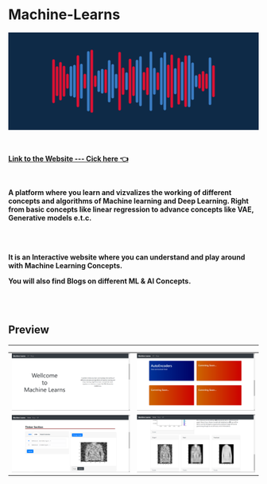 # <strong>Machine-Learns</strong>

![](Images/Sound%20Wave.png)


<br>
<strong>

[Link to the Website --- Cick here 👈](http://machine-learns.herokuapp.com/)

<strong>

<br>

<p>

<strong>

<p>

A platform where you learn and vizvalizes the working of different concepts and algorithms of Machine learning and Deep Learning. Right from basic concepts like linear regression to advance concepts like VAE, Generative models e.t.c.

</p>


</strong>


</p>

<br><br>

<p>

It is an Interactive website where you can understand and play around with Machine Learning Concepts.
<br>

You will also find <strong>Blogs</strong> on different ML & AI Concepts. 
<p>

<br><br>


## <strong>Preview<strong>
---


<table>

<tr>
<td>
 <img src="Images/prev0.png" alt="Home Page" >
</td>
<td>
 <img src="Images/prev2.png" alt="Home Page" >
</td>
</tr>

<tr>
<td>
 <img src="Images/prev3.png" alt="Home Page" >
</td>
<td>
 <img src="Images/prev4.png" alt="Home Page" >
</td>
</tr>



</table>

